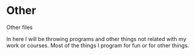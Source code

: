 # Other
Other files

In here I will be throwing programs and other things not related with my work or courses. Most of the things I program for fun or for other things.
